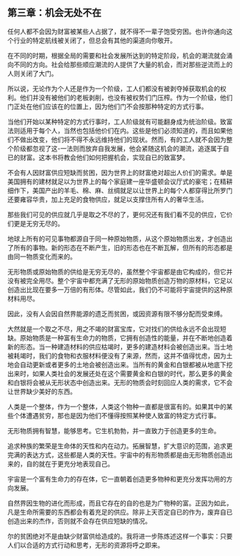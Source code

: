 

## 第三章：机会无处不在

任何人都不会因为财富被某些人占据了，就不得不一辈子饱受穷困。也许你通向这个行业的特定航线被关闭了，但总会有其他的渠道向你敬开。

在不同的时期，根据全局的需要和社会发展所达到的特定阶段，机会的潮流就会涌向不同的方向。社会给那些顺应潮流的人提供了大量的机会，而对那些逆流而上的人则关闭了大门。

所以说，无论作为个人还是作为一个阶级，工人们都没有被剥夺掉获取机会的权利。他们并没有被他们的老板剥削，也没有被权势们门压榨。作为一个阶级，他们门正处在他们应该在的位置上，因为他们门不会按那种特定的方式行事。

当他们开始以某种特定的方式行事时，工人阶级就有可能翻身成为统治阶级。致富法则适用于每个人，当然也包括他价们在内。这些是他们必须知道的，而且如果他们不做出改变，他们将不得不永远维持他们的现状。然而，有的工人就不会因为整个阶级都忽视了这-一法则而放弃自我发展，他会紧随这机会的潮流，追逐属于自已的财富。这本书将教会他们如何把握机会，实现自已的致富梦。

不会有人因财富供应短缺而贫困，因为世界上的财富绝对超出人价们的需求。单是美国拥有的建材就足以为世界上的每个家庭建一座华盛顿会议厅式的豪宅；在精耕细作下，美国产出的羊毛、棉、麻、丝绸就足以让世界上的每个人都穿得比所罗门还要雍容华贵，加上充足的食物供应，就足以支撑住所有人的奢华生活。

那些我们可见的供应就几乎是取之不尽的了，更何况还有我们看不见的供应，它价们更是无穷无尽的。

地球上所有的可见事物都源自于同一种原始物质，从这个原始物质出发，才创造出了所有的事物。新的形态在不断产生，旧的形态也在不断瓦解，但所有的形态都是由同一物质变化而来的。

无形物质或原始物质的供给是无穷无尽的，虽然整个宇宙都是由它构成的，但它并没有被完全用尽。整个宇宙中都充满了无形的原始物质创造万物的原材料，它足以创造出比现在要多一万倍的有形体。尽管如此，我们仍不可能将宇宙提供的这种原材料用尽。

因此，没有人会因自然界能源的遗乏而贫困，或因资源有限不够分配而受束缚。

大然就是一个取之不尽，用之不竭的财富宝库，它对找们的供给永远不会出现短缺。原始物质是一种富有生命力的物质，它拥有创造性的能量，并在不断地创造着新的形态。当一种建造材料的供应枯竭时，更多的建造材料会被创造出来。当士地被耗竭时，我们的食物和衣服材料便没有了来源，然而，这并不值得忧虑，因为土地会自动更新或者更多的土地会被创造出来。当所有的黄金和白银都被从地底下挖出来时，如果人类社会的发展还处在这个需要黄金和白银的时代，那么更多的黄金和白银将会被从无形状态中创造出来。无形的物质会时刻回应人类的需求，它不会让世界缺少美好的东西。

人类是一个整体，作为一个整体，人类这个物种一直都是很富有的。如果其中的某些个体遭遇贫穷，那也是因为他们不懂得按照某种使人致富的特定方式行事。

无形物质拥有智慧，能够思考。它生机勃勃，并一直致力于创造更多的生命。

追求种族的繁荣是生命体的天性和内在动力。拓展智慧，扩大意识的范围，追求更完满的表达方式，这些都是人类的天性。宇宙中的有形物质都是由无形物质创造出来的，自的就在于更充分地表现自己。

宇宙是一个富有生命力的存在体，它一直朝着创造更多物种和更充分发挥功用的方向发展。

自然界因生物的进化而形成，而且它存在的自的也是为广物种的富。正因为如此，凡是生命所需要的东西都会有着充足的供应。除非上天否定自已的作为，废弃自已创造出来的杰作，否则就不会存在供应短缺的情况。

尔的贫困绝对不是由缺少财富供给造成的。我将进一步陈炼述这样一个事实：只要人们以合适的方式行动和思考，无形的资源将呼之即来。

